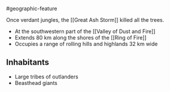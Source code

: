 #geographic-feature 

Once verdant jungles, the [[Great Ash Storm]] killed all the trees.

- At the southwestern part of the [[Valley of Dust and Fire]]
- Extends 80 km along the shores of the [[Ring of Fire]]
- Occupies a range of rolling hills and highlands 32 km wide

## Inhabitants
- Large tribes of outlanders
- Beasthead giants
